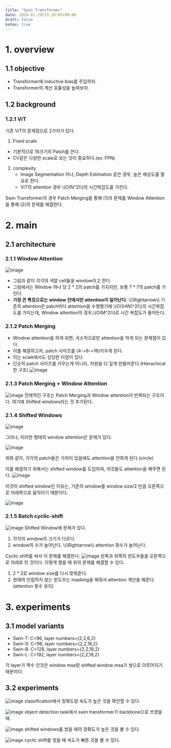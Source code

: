```yaml
---
title: "Swin Transformer"
date: 2024-01-29T23:20:05+09:00
draft: false
katex: true
---
```

 
# 1. overview

## 1.1 objective

- Transformer에 inductive bias를 주입하자.
- Transformer의 계산 효율성을 높여보자.

## 1.2 background

### 1.2.1 ViT
기존 ViT의 문제점으로 2가지가 있다.
1. Fixed scale
- 기본적으로 16크기의 Patch를 쓴다.
- CV같은 다양한 scale로 보는 것이 중요하다.(ex: FPN)
2. complexity
	- Image Segmentation 이나, Depth Estimation 같은 경우, 높은 해상도를 필요로 한다.
	- ViT의 attention 경우 \\(O(N^2)\\)의 시간복잡도를 가진다.

Swin Transformer의 경우 Patch Merging을 통해 (1)의 문제를 Window Attention을 통해 (2)의 문제를 해결한다.

# 2. main

## 2.1 architecture
### 2.1.1 Window Attention
![image](https://github.com/ownvoy/ownogatari/assets/96481582/4c744e0b-1cec-4736-9527-6a9ec644f8a4)
- 그림과 같이 각각의 색깔 cell들을 window라고 한다.
- 그림에서는 Window 하나 당 2 * 2의 patch를 가지지만, 보통 7 * 7의 patch를 가진다.
- __가장 큰 특징으로는 window 안에서만 attention이 일어난다.__ \\(\Rightarrow\\) 기존의 attention은 patch마다 attention을 수행했기에 \\(O((HW)^2)\\)의 시간복잡도를 가지는데, Window attention의 경우,\\(O(M^2)\\)로 시간 복잡도가 줄어든다.

### 2.1.2 Patch Merging
- Window attention을 하게 되면, 국소적으로만 attention을 하게 되는 문제점이 있다.
- 이를 해결하고자, patch 사이즈를 (4->8->16)키우게 된다.
- 이는 scale에서도 상당한 이점이 있다.
- 단순히 patch 사이즈를 키우는게 아니라, 차원을 더 깊게 만들어준다.(Hierachical한 구조)
![image](https://github.com/ownvoy/ownogatari/assets/96481582/f8e801c6-f55a-47c1-9465-5221af0a0f67)

### 2.1.3 Patch Merging + Window Attention

![image](https://github.com/ownvoy/ownogatari/assets/96481582/7d9bb5a6-25b0-4ac4-bfbd-9c3ef7f662de)
전체적인 구조는 Patch Merging과 Window attention이 반복되는 구조이다. 여기에 Shifted windows라는 것 추가된다.

### 2.1.4 Shifted Windows
![image](https://github.com/ownvoy/ownogatari/assets/96481582/f0835c9e-2331-436f-a6dd-ea785fe169e2)

그러나, 이러한 형태의 window attention은 문제가 있다. 

![image](https://github.com/ownvoy/ownogatari/assets/96481582/36042a13-29f9-455b-b042-4b3216d83980)

위와 같이, 각각의 patch들은 가까이 있음에도 attention을 안하게 된다.(circle)

이를 해결하기 위해서는 shifted window를 도입하여, 저것들도 attention을 해주면 된다.
![image](https://github.com/ownvoy/ownogatari/assets/96481582/dc2c4a2a-97f7-4d86-98b0-dc18dc2f44b8)

이것이 shifted window인 이유는, 기존의 window를 window size/2 만큼 오른쪽으로 아래쪽으로 움직이기 때문이다.

![image](https://github.com/ownvoy/ownogatari/assets/96481582/1f4829ed-7791-454e-aab2-6285add8162c)

### 2.1.5 Batch cyclic-shift

![image](https://github.com/ownvoy/ownogatari/assets/96481582/dc2c4a2a-97f7-4d86-98b0-dc18dc2f44b8)
Shifted Window에 문제가 있다.
1. 각각의 window의 크기가 다르다.
2. window의 수가 늘어난다. \\(\Rightarrow\\) attention 횟수가 늘어난다.

Cyclic shift를 써서 이 문제를 해결한다.
![image](https://github.com/ownvoy/ownogatari/assets/96481582/cd4dda32-77f1-484d-aaee-3740711bc5e8)
왼쪽과 위쪽의 윈도우들을 오른쪽으로 아래로 민 것이다.
이렇게 했을 때 위의 문제를 해결할 수 있다.
1. 2 * 2로 window size를 다시 맞춰준다.
2. 원래의 인접하지 않는 윈도우는 masking을 해줘서 attention 계산을 해준다. (attention 횟수 유지)
# 3. experiments

## 3.1 model variants

- Swin-T: C=96, layer numbers={2,2,6,2}  
- Swin-S: C=96, layer numbers={2,2,18,2}  
- Swin-B: C=128, layer numbers={2,2,18,2}  
- Swin-L: C=192, layer numbers={2,2,18,2}

각 layer가 짝수 인것은 window msa랑 shifted window msa가 쌍으로 이루어지기 때문이다.

## 3.2 experiments

![image](https://github.com/ownvoy/ownogatari/assets/96481582/3ce56043-c9ab-48de-8d46-dc8dc11224f7)
classification에서 정확도랑 속도가 높은 것을 확인할 수 있다.


![image](https://github.com/ownvoy/ownogatari/assets/96481582/2f4857d6-62ce-4cae-8fee-6a59795088c9)
object detection task에서 swin transformer가 backbone으로 쓰였을 때.

![image](https://github.com/ownvoy/ownogatari/assets/96481582/37533dab-7a67-4039-a4de-f1854521a9fc)
shifted windows를 썼을 때의 정확도가 높은 것을 볼 수 있다.

![image](https://github.com/ownvoy/ownogatari/assets/96481582/7f00a676-32f1-4edb-909a-3e0066fb1136)
cyclic shift를 썼을 때 속도가 빠른 것을 볼 수 있다.


